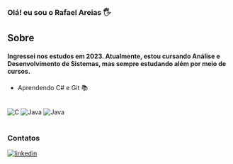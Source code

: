 ### Olá! eu sou o Rafael Areias 🖐️
## Sobre
#### Ingressei nos estudos em 2023. Atualmente, estou cursando Análise e Desenvolvimento de Sistemas, mas sempre estudando além por meio de cursos.
- Aprendendo C# e Git 📚


<div style="display: inline_block"><br/>
    <img align="center" alt="C" src="https://img.shields.io/badge/C%2B%2B-00599C?style=for-the-badge&logo=c%2B%2B&logoColor=white">
    <img align="center" alt="Java" src="https://img.shields.io/badge/Java-ED8B00?style=for-the-badge&logo=openjdk&logoColor=white"/>
    <img align="center" alt="Java" src="https://img.shields.io/badge/MySQL-00000F?style=for-the-badge&logo=mysql&logoColor=white"/>
</div><br/>


### Contatos

[![linkedin](https://img.shields.io/badge/LinkedIn-0077B5?style=for-the-badge&logo=linkedin&logoColor=white)](https://linkedin.com/in/rafael-areias/)
